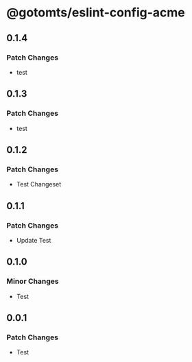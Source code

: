 # @gotomts/eslint-config-acme

## 0.1.4

### Patch Changes

- test

## 0.1.3

### Patch Changes

- test

## 0.1.2

### Patch Changes

- Test Changeset

## 0.1.1

### Patch Changes

- Update Test

## 0.1.0

### Minor Changes

- Test

## 0.0.1

### Patch Changes

- Test
